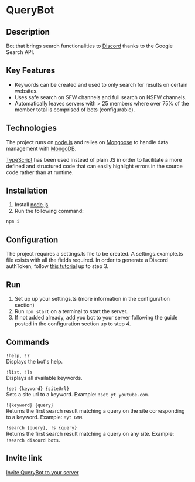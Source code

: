 # QueryBot

## Description

Bot that brings search functionalities to [Discord](https://discordapp.com/) thanks to the Google Search API.  

## Key Features

* Keywords can be created and used to only search for results on certain websites.  
* Uses safe search on SFW channels and full search on NSFW channels.  
* Automatically leaves servers with > 25 members where over 75% of the member total is comprised of bots (configurable).

## Technologies
The project runs on [node.js](https://nodejs.org/) and relies on [Mongoose](https://mongoosejs.com/) to handle data management with [MongoDB](https://www.mongodb.com/).

[TypeScript](https://www.typescriptlang.org/) has been used instead of plain JS in order to facilitate a more defined and structured code that can easily highlight errors in the source code rather than at runtime.


## Installation

1. Install [node.js](https://nodejs.org/)
2. Run the following command:
```
npm i
```

## Configuration

The project requires a settings.ts file to be created.
A settings.example.ts file exists with all the fields required.
In order to generate a Discord authToken, follow [this tutorial](https://www.digitaltrends.com/gaming/how-to-make-a-discord-bot/) up to step 3.

## Run

1. Set up up your settings.ts (more information in the configuration section)
2. Run `npm start` on a terminal to start the server.
3. If not added already, add you bot to your server following the guide posted in the configuration section up to step 4.

## Commands

`!help, !?`  
Displays the bot's help.

`!list, !ls`  
Displays all available keywords.

`!set {keyword} {siteUrl}`  
Sets a site url to a keyword. Example: `!set yt youtube.com`.

`!{keyword} {query}`  
Returns the first search result matching a query on the site corresponding to a keyword. Example: `!yt GMM`.

`!search {query}, !s {query}`  
Returns the first search result matching a query on any site. Example: `!search discord bots`.

## Invite link
[Invite QueryBot to your server](https://discordapp.com/oauth2/authorize?client_id=495279079868596225&scope=bot)
